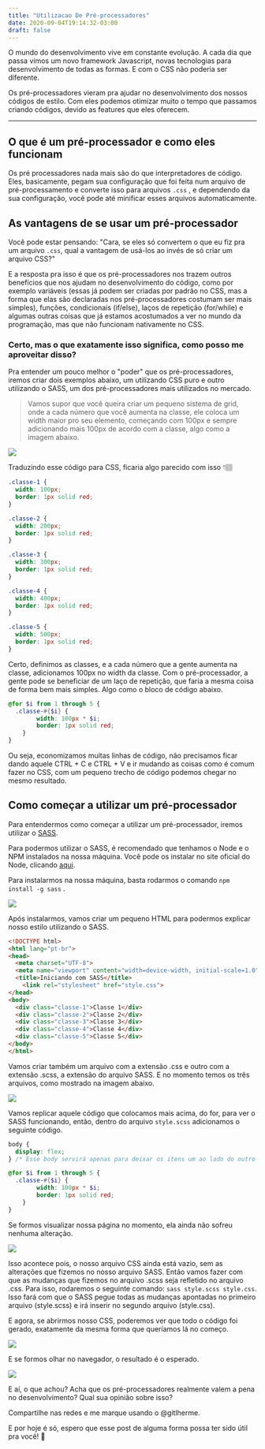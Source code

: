 ```yaml
---
title: "Utilizacao De Pré-processadores"
date: 2020-09-04T19:14:32-03:00
draft: false
---
```


O mundo do desenvolvimento vive em constante evolução. A cada dia que passa vimos um novo framework Javascript, novas tecnologias para desenvolvimento de todas as formas. E com o CSS não poderia ser diferente.

Os pré-processadores vieram pra ajudar no desenvolvimento dos nossos códigos de estilo. Com eles podemos otimizar muito o tempo que passamos criando códigos, devido as features que eles oferecem.

---

## O que é um pré-processador e como eles funcionam

Os pré processadores nada mais são do que interpretadores de código. Eles, basicamente, pegam sua configuração que foi feita num arquivo de pré-processamento e converte isso para arquivos `.css` , e dependendo da sua configuração, você pode até minificar esses arquivos automaticamente.

## As vantagens de se usar um pré-processador

Você pode estar pensando: "Cara, se eles só convertem o que eu fiz pra um arquivo `.css`, qual a vantagem de usá-los ao invés de só criar um arquivo CSS?"

E a resposta pra isso é que os pré-processadores nos trazem outros benefícios que nos ajudam no desenvolvimento do código, como por exemplo variáveis (essas já podem ser criadas por padrão no CSS, mas a forma que elas são declaradas nos pré-processadores costumam ser mais simples), funções, condicionais (if/else), laços de repetição (for/while) e algumas outras coisas que já estamos acostumados a ver no mundo da programação, mas que não funcionam nativamente no CSS.

### Certo, mas o que exatamente isso significa, como posso me aproveitar disso?

Pra entender um pouco melhor o "poder" que os pré-processadores, iremos criar dois exemplos abaixo, um utilizando CSS puro e outro utilizando o SASS, um dos pré-processadores mais utilizados no mercado.

> Vamos supor que você queira criar um pequeno sistema de grid, onde a cada número que você aumenta na classe, ele coloca um width maior pro seu elemento, começando com 100px e sempre adicionando mais 100px de acordo com a classe, algo como a imagem abaixo.

![](https://i.imgur.com/xNyCjU2.png)

Traduzindo esse código para CSS, ficaria algo parecido com isso 👇🏽

```css
.classe-1 {
  width: 100px;
  border: 1px solid red;
}

.classe-2 {
  width: 200px;
  border: 1px solid red;
}

.classe-3 {
  width: 300px;
  border: 1px solid red;
}

.classe-4 {
  width: 400px;
  border: 1px solid red;
}

.classe-5 {
  width: 500px;
  border: 1px solid red;
}
```

Certo, definimos as classes, e a cada número que a gente aumenta na classe, adicionamos 100px no width da classe.
Com o pré-processador, a gente pode se beneficiar de um laço de repetição, que faria a mesma coisa de forma bem mais simples. Algo como o bloco de código abaixo.

```scss
@for $i from 1 through 5 {
  .classe-#{$i} { 
        width: 100px * $i; 
        border: 1px solid red;
    }
}
```

Ou seja, economizamos muitas linhas de código, não precisamos ficar dando aquele CTRL + C e CTRL + V e ir mudando as coisas como é comum fazer no CSS, com um pequeno trecho de código podemos chegar no mesmo resultado.

## Como começar a utilizar um pré-processador

Para entendermos como começar a utilizar um pré-processador, iremos utilizar o [SASS](https://sass-lang.com/).

Para podermos utilizar o SASS, é recomendado que tenhamos o Node e o NPM instalados na nossa máquina. Você pode os instalar no site oficial do Node, clicando [aqui](https://nodejs.org/).

Para instalarmos na nossa máquina, basta rodarmos o comando `npm install -g sass` .

![](https://s3.us-west-2.amazonaws.com/secure.notion-static.com/947701c6-7b03-4582-8849-c630b93df909/Untitled.png?X-Amz-Algorithm=AWS4-HMAC-SHA256&X-Amz-Credential=AKIAT73L2G45O3KS52Y5%2F20200904%2Fus-west-2%2Fs3%2Faws4_request&X-Amz-Date=20200904T221622Z&X-Amz-Expires=86400&X-Amz-Signature=b47a07ca10931e33eb2350d1de1ada263bb15ea672201a5bf49dff5d98efe7b1&X-Amz-SignedHeaders=host&response-content-disposition=filename%20%3D%22Untitled.png%22)

Após instalarmos, vamos criar um pequeno HTML para podermos explicar nosso estilo utilizando o SASS.

```html
<!DOCTYPE html>
<html lang="pt-br">
<head>
  <meta charset="UTF-8">
  <meta name="viewport" content="width=device-width, initial-scale=1.0">
  <title>Iniciando com SASS</title>
	<link rel="stylesheet" href="style.css">
</head>
<body>
  <div class="classe-1">Classe 1</div>
  <div class="classe-2">Classe 2</div>
  <div class="classe-3">Classe 3</div>
  <div class="classe-4">Classe 4</div>
  <div class="classe-5">Classe 5</div>
</body>
</html>
```

Vamos criar também um arquivo com a extensão .css e outro com a extensão .scss, a extensão do arquivo SASS. E no momento temos os três arquivos, como mostrado na imagem abaixo.

![](https://s3.us-west-2.amazonaws.com/secure.notion-static.com/3598465a-11e2-499a-a121-7f246ea42f4e/Untitled.png?X-Amz-Algorithm=AWS4-HMAC-SHA256&X-Amz-Credential=AKIAT73L2G45O3KS52Y5%2F20200904%2Fus-west-2%2Fs3%2Faws4_request&X-Amz-Date=20200904T221712Z&X-Amz-Expires=86400&X-Amz-Signature=6414585037cad8e527713c503486619ba3b9df78074272f7b95d6bc4fc55174c&X-Amz-SignedHeaders=host&response-content-disposition=filename%20%3D%22Untitled.png%22)

Vamos replicar aquele código que colocamos mais acima, do for, para ver o SASS funcionando, então, dentro do arquivo ``style.scss`` adicionamos o seguinte código.

```scss
body {
  display: flex;
} /* Esse body servirá apenas para deixar os itens um ao lado do outro */

@for $i from 1 through 5 {
  .classe-#{$i} { 
        width: 100px * $i; 
        border: 1px solid red;
    }
}
```

Se formos visualizar nossa página no momento, ela ainda não sofreu nenhuma alteração.

![](https://s3.us-west-2.amazonaws.com/secure.notion-static.com/67ccef85-97a4-4e7f-bdf0-93456cc9b652/Untitled.png?X-Amz-Algorithm=AWS4-HMAC-SHA256&X-Amz-Credential=AKIAT73L2G45O3KS52Y5%2F20200904%2Fus-west-2%2Fs3%2Faws4_request&X-Amz-Date=20200904T221738Z&X-Amz-Expires=86400&X-Amz-Signature=b5e7976710f88b41744b31202c2d3d56de013c13cfbdf6709763ad7e148a337a&X-Amz-SignedHeaders=host&response-content-disposition=filename%20%3D%22Untitled.png%22)

Isso acontece pois, o nosso arquivo CSS ainda está vazio, sem as alterações que fizemos no nosso arquivo SASS. Então vamos fazer com que as mudanças que fizemos no arquivo .scss seja refletido no arquivo .css. Para isso, rodaremos o seguinte comando: ``sass style.scss style.css``. Isso fará com que o SASS pegue todas as mudanças apontadas no primeiro arquivo (style.scss) e irá inserir no segundo arquivo (style.css).

E agora, se abrirmos nosso CSS, poderemos ver que todo o código foi gerado, exatamente da mesma forma que queríamos lá no começo.

![](https://s3.us-west-2.amazonaws.com/secure.notion-static.com/88bbe9b1-0a53-4ab6-9870-631e07ca7e8a/Untitled.png?X-Amz-Algorithm=AWS4-HMAC-SHA256&X-Amz-Credential=AKIAT73L2G45O3KS52Y5%2F20200904%2Fus-west-2%2Fs3%2Faws4_request&X-Amz-Date=20200904T221801Z&X-Amz-Expires=86400&X-Amz-Signature=b4d66132df358ecadd27f97e8af3ff5904150fa8f3cfbb1843731dfb752fb6e8&X-Amz-SignedHeaders=host&response-content-disposition=filename%20%3D%22Untitled.png%22)

E se formos olhar no navegador, o resultado é o esperado.

![](https://s3.us-west-2.amazonaws.com/secure.notion-static.com/072b48f7-5c54-4f28-8db2-fd5ac6dceec7/Untitled.png?X-Amz-Algorithm=AWS4-HMAC-SHA256&X-Amz-Credential=AKIAT73L2G45O3KS52Y5%2F20200904%2Fus-west-2%2Fs3%2Faws4_request&X-Amz-Date=20200904T221839Z&X-Amz-Expires=86400&X-Amz-Signature=6a035f426b38d8d55b2675542ae442af5a23b98d585e030a12f34031e45c9dc6&X-Amz-SignedHeaders=host&response-content-disposition=filename%20%3D%22Untitled.png%22)

E aí, o que achou? Acha que os pré-processadores realmente valem a pena no desenvolvimento? Qual sua opinião sobre isso?

Compartilhe nas redes e me marque usando o @gitlherme. 

E por hoje é só, espero que esse post de alguma forma possa ter sido útil pra você! 💙